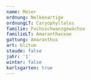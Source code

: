 ```yaml
---
name: Meier
ordnung: Nelkenartige
ordnungLT: Caryophyllales
familie: Fuchsschwanzgewächse
familieLT: Amaranthaceae
gattung: Amaranthus
art: blitum
staude: false
jahr: '1'
winter: false
karlsgarten: true
---
```

